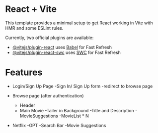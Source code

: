 # React + Vite

This template provides a minimal setup to get React working in Vite with HMR and some ESLint rules.

Currently, two official plugins are available:

- [@vitejs/plugin-react](https://github.com/vitejs/vite-plugin-react/blob/main/packages/plugin-react/README.md) uses [Babel](https://babeljs.io/) for Fast Refresh
- [@vitejs/plugin-react-swc](https://github.com/vitejs/vite-plugin-react-swc) uses [SWC](https://swc.rs/) for Fast Refresh


# Features
- Login/Sign Up Page
    -Sign In/ Sign Up form
    -redirect to browse page

- Browse page (after authentication)
    - Header
    - Main Movie
        -Tailer in Background
        -Title and Description
        -MovieSuggestions
            -MovieList * N
- Netflix -GPT
    -Search Bar
    -Movie Suggestions
